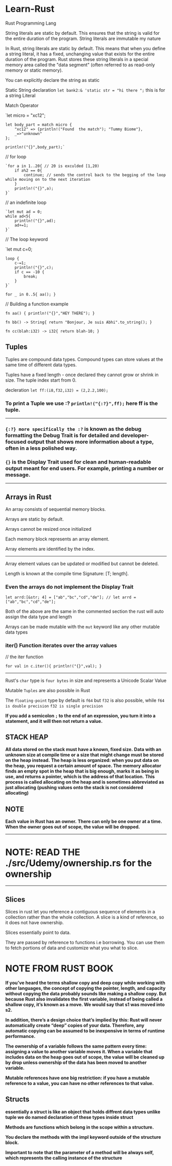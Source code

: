 # Learn-Rust

Rust Programming Lang

String literals are static by default. This ensures that the string is valid for the entire duration of the program.
String literals are immutable my nature

In Rust, string literals are static by default.
This means that when you define a string literal,
it has a fixed, unchanging value that exists for the entire duration of the program.
Rust stores these string literals in a special memory area called the "data segment" (often referred to as read-only memory or static memory).

You can explicitly declare the string as static

Static String declaration `let bank2:& 'static str = "hi there ";` this is for a string Literal

Match Operator

`let micro = "xc12";

    let body_part = match micro {
        "xc12" => {println!("Found  the match"); "Tummy Biome"},
        _=>"unknown"
    };

    println!("{}",body_part);`

// for loop

    `for a in 1..20{ // 20 is exculded [1,20)
        if a%2 == 0{
            continue; // sends the control back to the begging of the loop while moving on to the next iteration
        }
        println!("{}",a);
    }`

// an indefinite loop

    `let mut ad = 0;
    while ad<5{
        println!("{}",ad);
        ad+=1;
    }`

// The loop keyword

`let mut c=0;

    loop {
        c-=1;
        println!("{}",c);
        if c == -10 {
            break;
        }
    }`

`for _ in 0..5{
        aa();
    }`

// Building a function example

`fn aa() {
    println!("{}","HEY THERE");
}`

`fn bb() -> String{
    return "Bonjour, Je suis Abhi".to_string();
}`

`fn cc(blah:i32) -> i32{
    return blah-10;
}`

## Tuples

Tuples are compound data types.
Compound types can store values at the same time of different data types.

Tuples have a fixed length - once declared they cannot grow or shrink in size.
The tuple index start from 0.

decleration `let ff:(i8,f32,i32) = (2,2.2,100);`

### To print a Tuple we use :? `println!("{:?}",ff);` here ff is the tuple.

---

### `{:?} more specifically the :?` is known as the debug formatting the Debug Trait is for detailed and developer-focused output that shows more information about a type, often in a less polished way.

### `{}` is the Display Trait used for clean and human-readable output meant for end users. For example, printing a number or message.

---

## Arrays in Rust

An array consists of sequential memory blocks.

Arrays are static by default.

Arrays cannot be resized once initialized

Each memory block represents an array element.

Array elements are identified by the index.

---

Array element values can be updated or modified but cannot be deleted.

Length is known at the compile time Signature: [T; length].

### Even the arrays do not implement the Display Trait

`let arrd:[&str; 4] = ["ab","bc","cd","de"];
// let arrd = ["ab","bc","cd","de"];`

Both of the above are the same in the commented section the rust will auto assign the data type and length

Arrays can be made mutable with the `mut` keyword like any other mutable data types

### iter() Function iterates over the array values

// the iter function

`for val in c.iter(){
 println!("{}",val);
}
`

---

Rust's `char` type is `four bytes` in size and represents a Unicode Scalar Value

Mutable `Tuples` are also possible in Rust

The `floating-point` type by default is `f64` but `f32` is also possible, while `f64 is double precision` `f32 is single precision`

**If you add a semicolon `;` to the end of an expression, you turn it into a statement, and it will then not return a value.**

## STACK HEAP

**All data stored on the stack must have a known, fixed size.**
**Data with an unknown size at compile time or a size that might change must be stored on the heap instead.**
**The heap is less organized: when you put data on the heap, you request a certain amount of space. The memory allocator finds an empty spot in the heap that is big enough, marks it as being in use, and returns a pointer, which is the address of that location.**
**This process is called allocating on the heap and is sometimes abbreviated as just allocating (pushing values onto the stack is not considered allocating)**

## NOTE

**Each value in Rust has an owner.**
**There can only be one owner at a time.**
**When the owner goes out of scope, the value will be dropped.**

---

# NOTE: **READ THE ./src/Udemy/ownership.rs for the ownership**

---

## Slices

Slices in rust let you reference a contiguous sequence of elements in a collection rather than the whole collection.
A slice is a kind of reference, so it does not have ownership.

Slices essentially point to data.

They are passed by reference to functions i.e borrowing. You can use them to fetch portions of data and customize what you what to slice.

# NOTE FROM RUST BOOK

**If you’ve heard the terms shallow copy and deep copy while working with other languages, the concept of copying the pointer, length, and capacity without copying the data probably sounds like making a shallow copy. But because Rust also invalidates the first variable, instead of being called a shallow copy, it’s known as a move. We would say that s1 was moved into s2.**

**In addition, there’s a design choice that’s implied by this: Rust will never automatically create “deep” copies of your data. Therefore, any automatic copying can be assumed to be inexpensive in terms of runtime performance.**

**The ownership of a variable follows the same pattern every time: assigning a value to another variable moves it. When a variable that includes data on the heap goes out of scope, the value will be cleaned up by drop unless ownership of the data has been moved to another variable.**

**Mutable references have one big restriction: if you have a mutable reference to a value, you can have no other references to that value.**

## Structs

**essentially a struct is like an object that holds diffrent data types unlike tuple we do named declaration of these types inside struct**

**Methods are functions which belong in the scope within a structure.**

**You declare the methods with the impl keyword outside of the structure block.**

**Important to note that the parameter of a method will be always self, which represents the calling instance of the structure**
